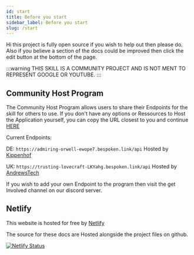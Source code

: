 ```yaml
---
id: start
title: Before you start
sidebar_label: Before you start
slug: /start
---
```


Hi this project is fully open source if you wish to help out then please do.
Also if you believe a section of the docs could be improved then click the edit button at the bottom of the page.


:::warning
THIS SKILL IS A COMMUNITY PROJECT AND IS NOT MENT TO REPRESENT GOOGLE OR YOUTUBE.
:::

## Community Host Program

The Community Host Program allows users to share their Endpoints for the skill for others to use. If you don't have any options or Ressources to Host the Application yourself, you can copy the URL closest to you and continue [HERE](doc4.md)

Current Endpoints:

DE: ``` https://admiring-orwell-ewope7.bespoken.link/api ``` 
Hosted by [Kippenhof](https://github.com/Kippenhof)


UK: ``` https://trusting-lovecraft-LKYahg.bespoken.link/api ``` 
Hosted by [AndrewsTech](https://github.com/andrewstech)



If you wish to add your own Endpoint to the program then visit the get Involved channel on our discord server.

## Netlify

This website is hosted for free by [Netlify](https://netlify.com)

The source for these docs are Hosted alongside the project files on github.


[![Netlify Status](https://api.netlify.com/api/v1/badges/735370e5-7a69-4664-923b-ad7af1977ce9/deploy-status)](https://app.netlify.com/sites/alpha-video-docs/deploys)



